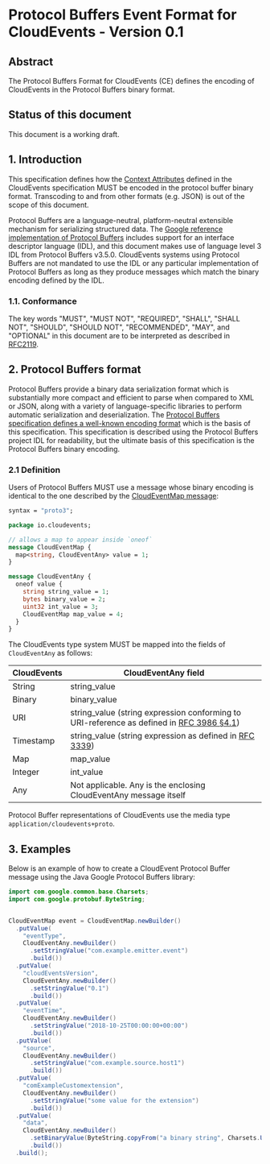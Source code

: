 # Protocol Buffers Event Format for CloudEvents  - Version 0.1

## Abstract

The Protocol Buffers Format for CloudEvents (CE) defines the encoding
of CloudEvents in the Protocol Buffers binary format.

## Status of this document

This document is a working draft.

## 1. Introduction

This specification defines how the [Context
Attributes](spec.md#context-attributes) defined in the CloudEvents
specification MUST be encoded in the protocol buffer binary
format. Transcoding to and from other formats (e.g. JSON) is out of
the scope of this document.

Protocol Buffers are a language-neutral, platform-neutral extensible
mechanism for serializing structured data. The [Google reference
implementation of Protocol
Buffers](https://github.com/protocolbuffers/protobuf) includes support
for an interface descriptor language (IDL), and this document makes
use of language level 3 IDL from Protocol Buffers v3.5.0. CloudEvents
systems using Protocol Buffers are not mandated to use the IDL or any
particular implementation of Protocol Buffers as long as they produce
messages which match the binary encoding defined by the IDL.


### 1.1. Conformance
The key words "MUST", "MUST NOT", "REQUIRED", "SHALL", "SHALL NOT",
"SHOULD", "SHOULD NOT", "RECOMMENDED", "MAY", and "OPTIONAL" in this
document are to be interpreted as described in
[RFC2119](https://tools.ietf.org/html/rfc2119).

## 2. Protocol Buffers format

Protocol Buffers provide a binary data serialization format which is
substantially more compact and efficient to parse when compared to XML
or JSON, along with a variety of language-specific libraries to
perform automatic serialization and deserialization. The [Protocol
Buffers specification defines a well-known encoding
format](https://developers.google.com/protocol-buffers/docs/encoding)
which is the basis of this specification. This specification is
described using the Protocol Buffers project IDL for readability, but
the ultimate basis of this specification is the Protocol Buffers
binary encoding.


### 2.1 Definition

Users of Protocol Buffers MUST use a message whose binary encoding is
identical to the one described by the [CloudEventMap
message](./cloudevent.proto):

```proto
syntax = "proto3";

package io.cloudevents;

// allows a map to appear inside `oneof`
message CloudEventMap {
  map<string, CloudEventAny> value = 1;
}

message CloudEventAny {
  oneof value {
    string string_value = 1;
    bytes binary_value = 2;
    uint32 int_value = 3;
    CloudEventMap map_value = 4;
  }
}
```

The CloudEvents type system MUST be mapped into the fields of
`CloudEventAny` as follows:


| CloudEvents  | CloudEventAny field
|--------------|-------------------------------------------------------------
| String       | string_value
| Binary       | binary_value
| URI          | string_value (string expression conforming to URI-reference as defined in [RFC 3986 §4.1](https://tools.ietf.org/html/rfc3986#section-4.1))
| Timestamp    | string_value (string expression as defined in [RFC 3339](https://tools.ietf.org/html/rfc3339))
| Map          | map_value
| Integer      | int_value
| Any          | Not applicable. Any is the enclosing CloudEventAny message itself

Protocol Buffer representations of CloudEvents use the media type `application/cloudevents+proto`.

## 3. Examples

Below is an example of how to create a CloudEvent Protocol Buffer
message using the Java Google Protocol Buffers library:

```java
import com.google.common.base.Charsets;
import com.google.protobuf.ByteString;


CloudEventMap event = CloudEventMap.newBuilder()
  .putValue(
    "eventType",
    CloudEventAny.newBuilder()
      .setStringValue("com.example.emitter.event")
      .build())
  .putValue(
    "cloudEventsVersion",
    CloudEventAny.newBuilder()
      .setStringValue("0.1")
      .build())
  .putValue(
    "eventTime",
    CloudEventAny.newBuilder()
      .setStringValue("2018-10-25T00:00:00+00:00")
      .build())
  .putValue(
    "source",
    CloudEventAny.newBuilder()
      .setStringValue("com.example.source.host1")
      .build())
  .putValue(
    "comExampleCustomextension",
    CloudEventAny.newBuilder()
      .setStringValue("some value for the extension")
      .build())
  .putValue(
    "data",
    CloudEventAny.newBuilder()
      .setBinaryValue(ByteString.copyFrom("a binary string", Charsets.UTF_8))
      .build())
  .build();
```
